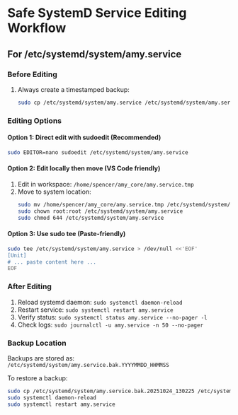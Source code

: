 # Safe SystemD Service Editing Workflow

## For /etc/systemd/system/amy.service

### Before Editing
1. Always create a timestamped backup:
   ```bash
   sudo cp /etc/systemd/system/amy.service /etc/systemd/system/amy.service.bak.$(date +%Y%m%d_%H%M%S)
   ```

### Editing Options

#### Option 1: Direct edit with sudoedit (Recommended)
```bash
sudo EDITOR=nano sudoedit /etc/systemd/system/amy.service
```

#### Option 2: Edit locally then move (VS Code friendly)
1. Edit in workspace: `/home/spencer/amy_core/amy.service.tmp`
2. Move to system location:
   ```bash
   sudo mv /home/spencer/amy_core/amy.service.tmp /etc/systemd/system/amy.service
   sudo chown root:root /etc/systemd/system/amy.service
   sudo chmod 644 /etc/systemd/system/amy.service
   ```

#### Option 3: Use sudo tee (Paste-friendly)
```bash
sudo tee /etc/systemd/system/amy.service > /dev/null <<'EOF'
[Unit]
# ... paste content here ...
EOF
```

### After Editing
1. Reload systemd daemon: `sudo systemctl daemon-reload`
2. Restart service: `sudo systemctl restart amy.service`
3. Verify status: `sudo systemctl status amy.service --no-pager -l`
4. Check logs: `sudo journalctl -u amy.service -n 50 --no-pager`

### Backup Location
Backups are stored as: `/etc/systemd/system/amy.service.bak.YYYYMMDD_HHMMSS`

To restore a backup:
```bash
sudo cp /etc/systemd/system/amy.service.bak.20251024_130225 /etc/systemd/system/amy.service
sudo systemctl daemon-reload
sudo systemctl restart amy.service
```